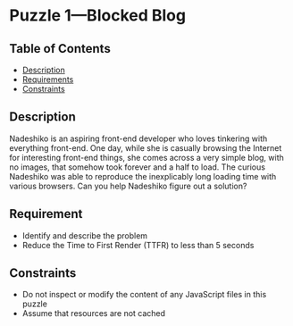 # Puzzle 1—Blocked Blog

## Table of Contents

* [Description](#puzzle-description)
* [Requirements](#requirements)
* [Constraints](#constraints)

## Description

Nadeshiko is an aspiring front-end developer who loves tinkering with everything front-end. One day, while she is casually browsing the Internet for interesting front-end things, she comes across a very simple blog, with no images, that somehow took forever and a half to load. The curious Nadeshiko was able to reproduce the inexplicably long loading time with various browsers. Can you help Nadeshiko figure out a solution?

## Requirement

* Identify and describe the problem
* Reduce the Time to First Render (TTFR) to less than 5 seconds

## Constraints

* Do not inspect or modify the content of any JavaScript files in this puzzle
* Assume that resources are not cached
